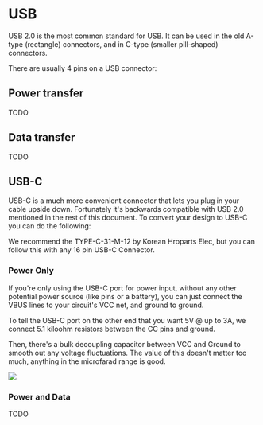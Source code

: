 # USB

USB 2.0 is the most common standard for USB. It can be used in the old A-type (rectangle) connectors, and in C-type (smaller pill-shaped) connectors.

There are usually 4 pins on a USB connector:

## Power transfer

TODO

## Data transfer

TODO

## USB-C

USB-C is a much more convenient connector that lets you plug in your cable upside down. Fortunately it's backwards compatible with USB 2.0 mentioned in the rest of this document. To convert your design to USB-C you can do the following:

We recommend the TYPE-C-31-M-12 by Korean Hroparts Elec, but you can follow this with any 16 pin USB-C Connector.


### Power Only

If you're only using the USB-C port for power input, without any other potential power source (like pins or a battery), you can just connect the VBUS lines to your circuit's VCC net, and ground to ground.

To tell the USB-C port on the other end that you want 5V @ up to 3A, we connect 5.1 kiloohm resistors between the CC pins and ground.

Then, there's a bulk decoupling capacitor between VCC and Ground to smooth out any voltage fluctuations. The value of this doesn't matter too much, anything in the microfarad range is good.

![](https://cloud-5zk9cxj1q-hack-club-bot.vercel.app/0image.png)


### Power and Data
TODO